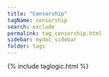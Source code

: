 ```yaml
---
title: "Censorship"
tagName: censorship
search: exclude
permalink: tag_censorship.html
sidebar: mydoc_sidebar
folder: tags
---
```

{% include taglogic.html %}